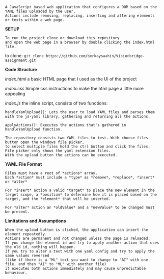  
    A JavaScript based web application that configures a DOM based on the YAML files uploaded by the user.
    Actions include removing, replacing, inserting and altering elements or texts within a web page.

**SETUP**

    To run the project clone or download this repository 
    and open the web page in a browser by double clicking the index.html file.

to clone:
    `git clone https://github.com/berkaysaahin/Visionbridge-assignment.git`

**Code Structure**

*index.html*
    a basic HTML page that I used as the UI of the project

*index.css*
    Simple css instructions to make the html page a little more appealing

*index.js*
    the inline script, consists of two functions:

    handleYamlUpload(): Lets the user to load YAML files and parses them with the js-yaml library, gathering and returning all the actions.

    applyActions(): Executes the actions that's gathered in handleYamlUpload function.

    The repository consists two YAML files to test. With choose files button open the windows file picker,
    to select multiple files hold the ctrl button and click the files. File picker only shows the yaml extension files.
    With the upload button the actions can be executed.

**YAML File Format**

    Files must have a root of *actions* array.
    Each *action* must include a *type* as *remove*, *replace*, *insert* or *alter*

    For *insert* action a valid *target* to place the new element in the target scope, a *position* to determine how it is placed based on the target, and the *element* that will be inserted.

    For *alter* action an *oldValue* and a *newValue* to be changed must be present.

**Limitations and Assumptions**

    When the upload button is clicked, the application can insert the element repeatedly.
    Actions are permanent and not changed unless the page is reloaded. 
    If you change the element id and try to apply another action that uses the old id, nothing will happen.
    If you try to alter a text with one yaml config and try to apply the same values reversed 
    (like if there is a "ML" text you want to change to "AI" with one file, and then "AI" to "ML" with another file)
    it executes both actions immediately and may cause unpredictable behaviour.



        